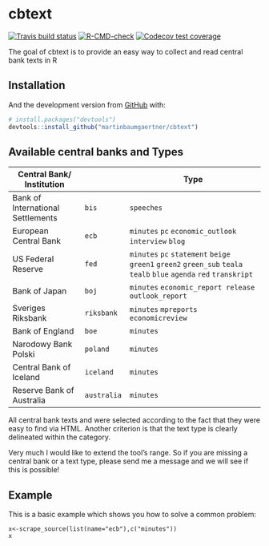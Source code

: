 
<!-- README.md is generated from README.Rmd. Please edit that file -->

# cbtext

<!-- badges: start -->

[![Travis build
status](https://travis-ci.com/martinbaumgaertner/cbtext.svg?branch=master)](https://travis-ci.com/martinbaumgaertner/cbtext)
[![R-CMD-check](https://github.com/martinbaumgaertner/cbtext/workflows/R-CMD-check/badge.svg)](https://github.com/martinbaumgaertner/cbtext/actions)
[![Codecov test
coverage](https://codecov.io/gh/martinbaumgaertner/cbtext/branch/master/graph/badge.svg)](https://codecov.io/gh/martinbaumgaertner/cbtext?branch=master)

<!-- badges: end -->

The goal of cbtext is to provide an easy way to collect and read central
bank texts in R

## Installation

And the development version from [GitHub](https://github.com/) with:

``` r
# install.packages("devtools")
devtools::install_github("martinbaumgaertner/cbtext")
```

## Available central banks and Types

| Central Bank/ Institution         |             | Type                                                                                                                |
|-----------------------------------|-------------|---------------------------------------------------------------------------------------------------------------------|
| Bank of International Settlements | `bis`       | `speeches`                                                                                                          |
| European Central Bank             | `ecb`       | `minutes` `pc` `economic_outlook` `interview` `blog`                                                                |
| US Federal Reserve                | `fed`       | `minutes` `pc` `statement` `beige` `green1` `green2` `green_sub` `teala` `tealb` `blue` `agenda` `red` `transkript` |
| Bank of Japan                     | `boj`       | `minutes` `economic_report release` `outlook_report`                                                                |
| Sveriges Riksbank                 | `riksbank`  | `minutes` `mpreports` `economicreview`                                                                              |
| Bank of England                   | `boe`       | `minutes`                                                                                                           |
| Narodowy Bank Polski              | `poland`    | `minutes`                                                                                                           |
| Central Bank of Iceland           | `iceland`   | `minutes`                                                                                                           |
| Reserve Bank of Australia         | `australia` | `minutes`                                                                                                           |

All central bank texts and were selected according to the fact that they
were easy to find via HTML. Another criterion is that the text type is
clearly delineated within the category.

Very much I would like to extend the tool’s range. So if you are missing
a central bank or a text type, please send me a message and we will see
if this is possible!

## Example

This is a basic example which shows you how to solve a common problem:

``` {library(cbtext)}
x<-scrape_source(list(name="ecb"),c("minutes"))
x
```

## 
